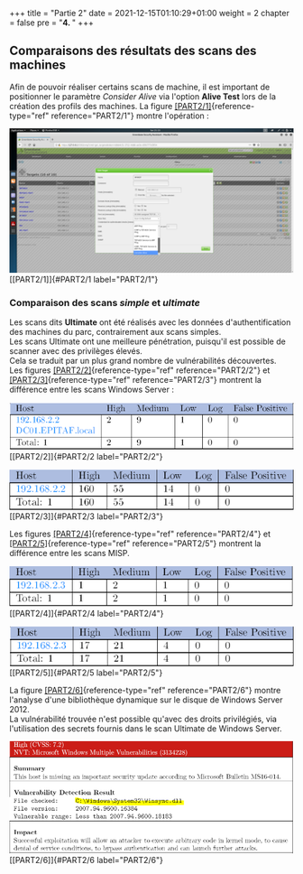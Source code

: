 +++
title = "Partie 2"
date = 2021-12-15T01:10:29+01:00
weight = 2
chapter = false
pre = "<b>4. </b>"
+++


## Comparaisons des résultats des scans des machines

Afin de pouvoir réaliser certains scans de machine, il est important de
positionner le paramètre *Consider Alive* via l'option **Alive Test**
lors de la création des profils des machines. La figure
[\[PART2/1\]](#PART2/1){reference-type="ref" reference="PART2/1"} montre
l'opération :


![image](Analyse/Screenshots/PART2/ping.png) [\[PART2/1\]]{#PART2/1
label="PART2/1"}


### Comparaison des scans *simple* et *ultimate*

Les scans dits **Ultimate** ont été réalisés avec les données
d'authentification des machines du parc, contrairement aux scans
simples.\
Les scans Ultimate ont une meilleure pénétration, puisqu'il est possible
de scanner avec des privilèges élevés.\
Cela se traduit par un plus grand nombre de vulnérabilités découvertes.\
Les figures [\[PART2/2\]](#PART2/2){reference-type="ref"
reference="PART2/2"} et [\[PART2/3\]](#PART2/3){reference-type="ref"
reference="PART2/3"} montrent la différence entre les scans Windows
Server :


![image](Analyse/Screenshots/PART2/ws_simple.PNG) [\[PART2/2\]]{#PART2/2
label="PART2/2"}



![image](Analyse/Screenshots/PART2/ws_ultimate.PNG) [\[PART2/3\]]{#PART2/3
label="PART2/3"}


Les figures [\[PART2/4\]](#PART2/4){reference-type="ref"
reference="PART2/4"} et [\[PART2/5\]](#PART2/5){reference-type="ref"
reference="PART2/5"} montrent la différence entre les scans MISP.


![image](Analyse/Screenshots/PART2/misp_simple.PNG) [\[PART2/4\]]{#PART2/4
label="PART2/4"}



![image](Analyse/Screenshots/PART2/misp_ultimate.PNG) [\[PART2/5\]]{#PART2/5
label="PART2/5"}


La figure [\[PART2/6\]](#PART2/6){reference-type="ref"
reference="PART2/6"} montre l'analyse d'une bibliothèque dynamique sur
le disque de Windows Server 2012.\
La vulnérabilité trouvée n'est possible qu'avec des droits privilégiés,
via l'utilisation des secrets fournis dans le scan Ultimate de Windows
Server.


![image](Analyse/Screenshots/PART2/ws_ultimate_exemple.PNG)
[\[PART2/6\]]{#PART2/6 label="PART2/6"}

